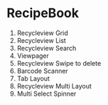 # RecipeBook
1) Recycleview Grid                                    
2) Recycleview List                                    
3) Recycleview Search                                    
4) Viewpager                                    
5) Recycleview Swipe to delete                                    
6) Barcode Scanner                                    
7) Tab Layout                                     
8) Recycleview Multi Layout                                    
9) Multi Select Spinner                                    

